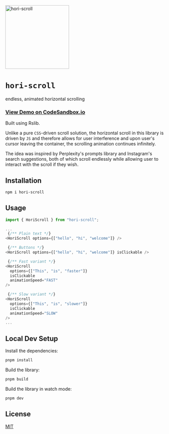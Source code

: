 <img width="200px" height="200px" alt="hori-scroll" src="https://github.com/user-attachments/assets/f640e889-00e9-4c86-9649-477280489ce7"/>

# `hori-scroll`

endless, animated horizontal scrolling

### [View Demo on CodeSandbox.io](https://codesandbox.io/p/devbox/boring-star-jkz2yj)

Built using Rslib.

Unlike a pure `CSS`-driven scroll solution, the horizontal scroll in this library is driven by `JS` and therefore allows for user interference and upon user's cursor leaving the container, the scrolling animation continues infinitely.

The idea was inspired by Perplexity's prompts library and Instagram's search suggestions, both of which scroll endlessly while allowing user to interact with the scroll if they wish.


## Installation

```bash
npm i hori-scroll
```

## Usage

```js
import { HoriScroll } from "hori-scroll";

...
 {/** Plain text */}
<HoriScroll options={["hello", "hi", "welcome"]} />

 {/** Buttons */}
<HoriScroll options={["hello", "hi", "welcome"]} isClickable />

 {/** Fast variant */}
<HoriScroll
  options={["This", "is", "faster"]}
  isClickable
  animationSpeed="FAST"
/>

 {/** Slow variant */}
<HoriScroll
  options={["This", "is", "slower"]}
  isClickable
  animationSpeed="SLOW"
/>
...
```

## Local Dev Setup

Install the dependencies:

```bash
pnpm install
```

Build the library:

```bash
pnpm build
```

Build the library in watch mode:

```bash
pnpm dev
```

## License

[MIT](https://choosealicense.com/licenses/mit/)
